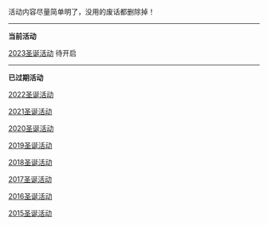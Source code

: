 活动内容尽量简单明了，没用的废话都删除掉！

---
**当前活动**

[2023圣诞活动](/event/christmas2023.html)  待开启


--- 
**已过期活动**

[2022圣诞活动](/event/christmas2022.html)

[2021圣诞活动](/event/christmas2021.html)

[2020圣诞活动](/event/christmas2020.html)

[2019圣诞活动](/event/christmas2019.html)

[2018圣诞活动](/event/christmas2018.html)

[2017圣诞活动](/event/christmas2017.html)

[2016圣诞活动](/event/christmas2016.html)

[2015圣诞活动](/event/christmas2015.html)